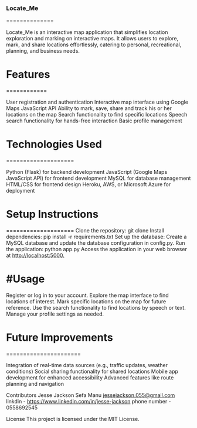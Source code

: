 ### Locate_Me
==============

Locate_Me is an interactive map application that simplifies location exploration and marking on interactive maps. It allows users to explore, mark, and share locations effortlessly, catering to personal, recreational, planning, and business needs.

# Features
============

User registration and authentication
Interactive map interface using Google Maps JavaScript API
Ability to mark, save, share and track his or her locations on the map
Search functionality to find specific locations
Speech search functionality for hands-free interaction
Basic profile management

# Technologies Used
====================

Python (Flask) for backend development
JavaScript (Google Maps JavaScript API) for frontend development
MySQL for database management
HTML/CSS for frontend design
Heroku, AWS, or Microsoft Azure for deployment

# Setup Instructions
====================
Clone the repository: git clone 
Install dependencies: pip install -r requirements.txt
Set up the database:
Create a MySQL database and update the database configuration in config.py.
Run the application: python app.py
Access the application in your web browser at <http://localhost:5000.>

#Usage
=========

Register or log in to your account.
Explore the map interface to find locations of interest.
Mark specific locations on the map for future reference.
Use the search functionality to find locations by speech or text.
Manage your profile settings as needed.

# Future Improvements
======================

Integration of real-time data sources (e.g., traffic updates, weather conditions)
Social sharing functionality for shared locations
Mobile app development for enhanced accessibility
Advanced features like route planning and navigation

Contributors
Jesse Jackson Sefa Manu jessejackson.055@gmail.com
linkdin - https://www.linkedin.com/in/jesse-jackson
phone number - 0558692545

License
This project is licensed under the MIT License.
